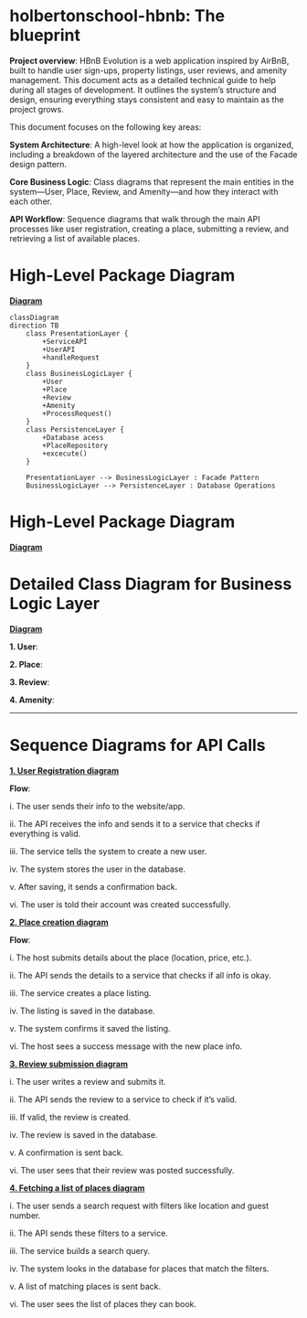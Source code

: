 # holbertonschool-hbnb: The blueprint

 **Project overview**: HBnB Evolution is a web application inspired by AirBnB, built to handle user sign-ups, property listings, user reviews, and amenity management. This document acts as a detailed technical guide to help during all stages of development. It outlines the system’s structure and design, ensuring everything stays consistent and easy to maintain as the project grows.

 This document focuses on the following key areas:

**System Architecture**: A high-level look at how the application is organized, including a breakdown of the layered architecture and the use of the Facade design pattern.

**Core Business Logic**: Class diagrams that represent the main entities in the system—User, Place, Review, and Amenity—and how they interact with each other.

**API Workflow**: Sequence diagrams that walk through the main API processes like user registration, creating a place, submitting a review, and retrieving a list of available places.

# High-Level Package Diagram

<a href="https://github.com/Paola-cmyk/holbertonschool-hbnb/blob/main/part1/high_lvl_package.md" target="_blank">**Diagram**</a>

``` mermaid 
classDiagram
direction TB
    class PresentationLayer {
	    +ServiceAPI
	    +UserAPI
	    +handleRequest
    }
    class BusinessLogicLayer {
	    +User
	    +Place
	    +Review
	    +Amenity
	    +ProcessRequest()
    }
    class PersistenceLayer {
	    +Database acess
	    +PlaceRepository
	    +excecute()
    }

    PresentationLayer --> BusinessLogicLayer : Facade Pattern
    BusinessLogicLayer --> PersistenceLayer : Database Operations
```

# High-Level Package Diagram

<a href="https://github.com/Paola-cmyk/holbertonschool-hbnb/blob/main/part1/high_lvl_package.md" target="_blank">**Diagram**</a>

# Detailed Class Diagram for Business Logic Layer

<a href= "https://github.com/Paola-cmyk/holbertonschool-hbnb/blob/main/part1/business_logic_layer.mmd" target="_blank">**Diagram**</a>

**1. User**:

**2. Place**:

**3. Review**:

**4. Amenity**:



---
# Sequence Diagrams for API Calls
<a href= "https://github.com/Paola-cmyk/holbertonschool-hbnb/blob/main/part1/user_registration.mmd" target="_blank">**1. User Registration diagram**</a>

**Flow**: 

i. The user sends their info to the website/app.

ii. The API receives the info and sends it to a service that checks if everything is valid.

iii. The service tells the system to create a new user.

iv. The system stores the user in the database.

v. After saving, it sends a confirmation back.

vi. The user is told their account was created successfully.

<a href= "https://github.com/Paola-cmyk/holbertonschool-hbnb/blob/main/part1/place_creation.mmd" target="_blank">**2. Place creation diagram**</a>

**Flow**:

i. The host submits details about the place (location, price, etc.).

ii. The API sends the details to a service that checks if all info is okay.

iii. The service creates a place listing.

iv. The listing is saved in the database.

v. The system confirms it saved the listing.

vi. The host sees a success message with the new place info.

<a href= "https://github.com/Paola-cmyk/holbertonschool-hbnb/blob/main/part1/review_submission.mmd" target="_blank">**3. Review submission diagram**</a>

i. The user writes a review and submits it.

ii. The API sends the review to a service to check if it’s valid.

iii. If valid, the review is created.

iv. The review is saved in the database.

v. A confirmation is sent back.

vi. The user sees that their review was posted successfully.

<a href= "https://github.com/Paola-cmyk/holbertonschool-hbnb/blob/main/part1/fetching_list.mmd" target="_blank">**4. Fetching a list of places diagram**</a>

i. The user sends a search request with filters like location and guest number.

ii. The API sends these filters to a service.

iii. The service builds a search query.

iv. The system looks in the database for places that match the filters.

v. A list of matching places is sent back.

vi. The user sees the list of places they can book.
